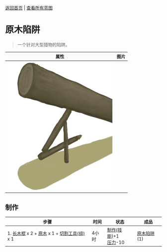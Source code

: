 [返回首页](index.md)   |  [查看所有蓝图](blueprint.md)
# 原木陷阱  
> 一个针对大型猎物的陷阱。  
  
  属性  |   图片   
 ----  |  ----:   
   |  ![](Sprite/LogTrap.png)   
  
## 制作  
步骤  |  时间  |  状态  |  成品  
----  |  ----  |  ----  |  ----  
1. [长木棍](StickLong.md) x 2 + [原木](Log.md) x 1 + [切割工具(组)](GpTag_Cutter.md) x 1  |  4小时  |  [制作(技能)](Skill_Crafting.md)+1<br>[压力](Stress.md)-10  |  [原木陷阱](LogTrap.md)(1)  
